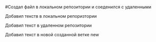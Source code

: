 #Создал файл в локальном репозитории и соеденился с удаленными

Добавил текств в локальном репоризтории

Добавил текст в удаленном репозитории

Добавил текст в новой созданной ветке new